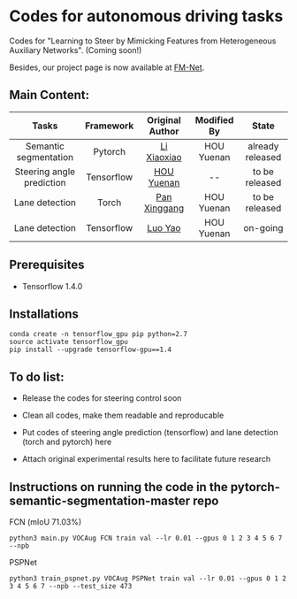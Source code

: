 # Codes for autonomous driving tasks

Codes for "Learning to Steer by Mimicking Features from Heterogeneous Auxiliary Networks". (Coming soon!)

Besides, our project page is now available at [FM-Net](https://cardwing.github.io/projects/FM-Net).

## Main Content:

|Tasks|Framework|Original Author|Modified By|State|
|:---:|:---:|:---:|:---:|:---:|
|Semantic segmentation|Pytorch|[Li Xiaoxiao](https://scholar.google.com.hk/citations?user=udZam0oAAAAJ&hl=zh-CN)|HOU Yuenan|already released|
|Steering angle prediction|Tensorflow|[HOU Yuenan](https://cardwing.github.io/)|--|to be released|
|Lane detection|Torch|[Pan Xinggang](https://github.com/XingangPan)|HOU Yuenan|to be released|
|Lane detection|Tensorflow|[Luo Yao](https://github.com/MaybeShewill-CV)|HOU Yuenan|on-going|

## Prerequisites

- Tensorflow 1.4.0

## Installations
    conda create -n tensorflow_gpu pip python=2.7
    source activate tensorflow_gpu
    pip install --upgrade tensorflow-gpu==1.4


## To do list:

- Release the codes for steering control soon

- Clean all codes, make them readable and reproducable

- Put codes of steering angle prediction (tensorflow) and lane detection (torch and pytorch) here

- Attach original experimental results here to facilitate future research


## Instructions on running the code in the pytorch-semantic-segmentation-master repo

FCN (mIoU 71.03%)
```{r, engine='bash', count_lines}
python3 main.py VOCAug FCN train val --lr 0.01 --gpus 0 1 2 3 4 5 6 7 --npb
```

PSPNet
```{r, engine='bash', count_lines}
python3 train_pspnet.py VOCAug PSPNet train val --lr 0.01 --gpus 0 1 2 3 4 5 6 7 --npb --test_size 473
```
